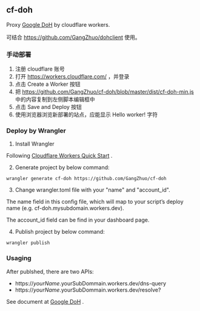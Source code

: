 ## cf-doh

Proxy [Google DoH](https://developers.google.com/speed/public-dns/docs/doh) by cloudflare workers.

可结合 https://github.com/GangZhuo/dohclient 使用。 

### 手动部署

1. 注册 cloudflare 账号
2. 打开 https://workers.cloudflare.com/ ，并登录
3. 点击 Create a Worker 按钮
4. 把 https://github.com/GangZhuo/cf-doh/blob/master/dist/cf-doh-min.js 中的内容复制到左侧脚本编辑框中
5. 点击 Save and Deploy 按钮
6. 使用浏览器浏览新部署的站点，应能显示 Hello worker! 字符

### Deploy by Wrangler

1. Install Wrangler

Following [Cloudflare Workers Quick Start](https://developers.cloudflare.com/workers/quickstart/) .

2. Generate project by below command:

```
wrangler generate cf-doh https://github.com/GangZhuo/cf-doh
```

3. Change wrangler.toml file with your "name" and "account_id".

The name field in this config file, which will map to your script’s deploy name 
(e.g. cf-doh.mysubdomain.workers.dev).

The account_id field can be find in your dashboard page.

4. Publish project by below command:

```
wrangler publish
```

### Usaging

After publshed, there are two APIs:

* https://$yourName.$yourSubDommain.workers.dev/dns-query
* https://$yourName.$yourSubDommain.workers.dev/resolve?

See document at [Google DoH](https://developers.google.com/speed/public-dns/docs/doh) .

